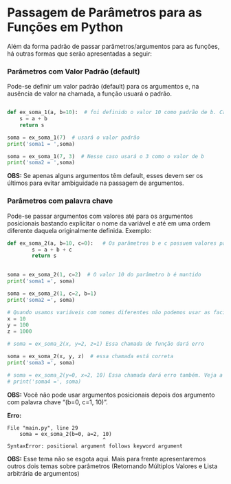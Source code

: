 # Passagem de Parâmetros para as Funções em Python
Além da forma padrão de passar parâmetros/argumentos para as funções, há outras formas que serão apresentadas a seguir:

###  <b> Parâmetros com Valor Padrão (default)  </b>

Pode-se definir um valor padrão (default) para os argumentos e, na ausência de valor na chamada, a função usuará o padrão.
``` python runnable

def ex_soma_1(a, b=10):  # foi definido o valor 10 como padrão de b. Caso não seja fornecido pelo programa a função usará esse valor
    s = a + b 
    return s

soma = ex_soma_1(7)  # usará o valor padrão
print('soma1 = ',soma)

soma = ex_soma_1(7, 3)  # Nesse caso usará o 3 como o valor de b
print('soma2 = ',soma)

 ```
**OBS:** Se apenas alguns argumentos têm default, esses devem ser os últimos para evitar ambiguidade na passagem de argumentos.


###  <b> Parâmetros com palavra chave  </b>
Pode-se passar argumentos com valores até para os argumentos posicionais bastando explicitar o nome da variável e até em uma ordem diferente daquela originalmente definida.
Exemplo:
``` python runnable
def ex_soma_2(a, b=10, c=0):   # Os parâmetros b e c possuem valores padrão, caso não seja enviados
        s = a + b + c
        return s
 

soma = ex_soma_2(1, c=2)  # O valor 10 do parâmetro b é mantido
print('soma1 =', soma)

soma = ex_soma_2(1, c=2, b=1)
print('soma2 =', soma)

# Quando usamos variáveis com nomes diferentes não podemos usar as facilidades acima
x = 10
y = 100
z = 1000

# soma = ex_soma_2(x, y=2, z=1) Essa chamada de função dará erro

soma = ex_soma_2(x, y, z)  # essa chamada está correta 
print('soma3 =', soma)

# soma = ex_soma_2(y=0, x=2, 10) Essa chamada dará erro também. Veja a explicação a seguir
# print('soma4 =', soma)

```

**OBS:** Você não pode usar argumentos posicionais depois dos argumento com palavra chave “(b=0, c=1, 10)”.

 <b> Erro:  </b>
```
File "main.py", line 29
    soma = ex_soma_2(b=0, a=2, 10)
                               ^
SyntaxError: positional argument follows keyword argument
```

**OBS:** Esse tema não se esgota aqui. Mais para frente apresentaremos outros dois temas sobre parâmetros (Retornando Múltiplos Valores e Lista arbitrária de argumentos) 
